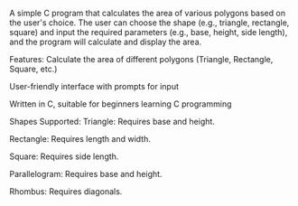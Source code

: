 A simple C program that calculates the area of various  polygons based on the user's choice. The user can choose the shape (e.g., triangle, rectangle, square) and input the required parameters (e.g., base, height, side length), and the program will calculate and display the area.

Features:
Calculate the area of different polygons (Triangle, Rectangle, Square, etc.)

User-friendly interface with prompts for input

Written in C, suitable for beginners learning C programming

Shapes Supported:
Triangle: Requires base and height.

Rectangle: Requires length and width.

Square: Requires side length.

Parallelogram: Requires base and height.

Rhombus: Requires diagonals.

